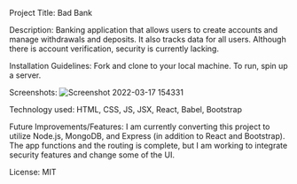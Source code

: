 Project Title: Bad Bank 

Description: Banking application that allows users to create accounts and manage withdrawals and deposits.  It also tracks data for all users. Although there is account verification, security is currently lacking. 

Installation Guidelines: Fork and clone to your local machine.  To run, spin up a server. 

Screenshots: ![Screenshot 2022-03-17 154331](https://user-images.githubusercontent.com/87207713/158900565-e747d666-7836-40bd-bddb-d8e49b92f8cf.jpg)


Technology used: HTML, CSS, JS, JSX, React, Babel, Bootstrap

Future Improvements/Features: I am currently converting this project to utilize Node.js, MongoDB, and Express (in addition to React and Bootstrap). The app functions and the routing is complete, but I am working to integrate security features and change some of the UI.  

License: MIT

